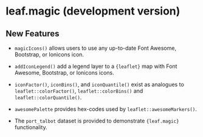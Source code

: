 # leaf.magic (development version)

## New Features

* `magicIcons()` allows users to use any up-to-date Font Awesome, Bootstrap, or Ionicons icon.

* `addIconLegend()` add a legend layer to a `{leaflet}` map with Font Awesome, Bootstrap, or Ionicons icons. 

* `iconFactor()`, `iconBins()`, and `iconQuantile()` exist as analogues to `leaflet::colorFactor()`, `leaflet::colorBins()` and `leaflet::colorQuantile()`.

* `awesomePalette` provides hex-codes used by `leaflet::awesomeMarkers()`.

* The `port_talbot` dataset is provided to demonstrate `{leaf.magic}` functionality.
